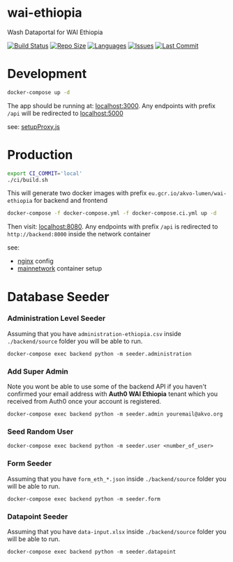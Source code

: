 # wai-ethiopia
Wash Dataportal for WAI Ethiopia

[![Build Status](https://akvo.semaphoreci.com/badges/wai-ethiopia/branches/main.svg?style=shields)](https://akvo.semaphoreci.com/projects/wai-ethiopia) [![Repo Size](https://img.shields.io/github/repo-size/akvo/wai-ethiopia)](https://img.shields.io/github/repo-size/akvo/wai-ethiopia) [![Languages](https://img.shields.io/github/languages/count/akvo/wai-ethiopia
)](https://img.shields.io/github/languages/count/akvo/wai-ethiopia
) [![Issues](https://img.shields.io/github/issues/akvo/wai-ethiopia
)](https://img.shields.io/github/issues/akvo/wai-ethiopia
) [![Last Commit](https://img.shields.io/github/last-commit/akvo/wai-ethiopia/main
)](https://img.shields.io/github/last-commit/akvo/wai-ethiopia/main)

# Development

```bash
docker-compose up -d
```

The app should be running at: [localhost:3000](http://localhost:3000). Any endpoints with prefix `/api` will be redirected to [localhost:5000](http://localhost:5000)

see: [setupProxy.js](https://github.com/akvo/wai-ethiopia/blob/main/frontend/src/setupProxy.js)

# Production

```bash
export CI_COMMIT='local'
./ci/build.sh
```
This will generate two docker images with prefix `eu.gcr.io/akvo-lumen/wai-ethiopia` for backend and frontend

```bash
docker-compose -f docker-compose.yml -f docker-compose.ci.yml up -d
```

Then visit: [localhost:8080](http://localhost:8080). Any endpoints with prefix `/api` is redirected to `http://backend:8000` inside the network container

see:
- [nginx](https://github.com/akvo/wai-ethiopia/blob/main/frontend/nginx/conf.d/default.conf) config
- [mainnetwork](https://github.com/akvo/wai-ethiopia/blob/7b5364b09ff96356b516b6738d99feb9a8d71f29/docker-compose.ci.yml#L4-L8) container setup

# Database Seeder

### Administration Level Seeder
Assuming that you have `administration-ethiopia.csv` inside `./backend/source` folder you will be able to run.
```
docker-compose exec backend python -m seeder.administration
```
### Add Super Admin
Note you wont be able to use some of the backend API if you haven't confirmed your email address with **Auth0 WAI Ethiopia** tenant which you received from Auth0 once your account is registered.
```
docker-compose exec backend python -m seeder.admin youremail@akvo.org
```
### Seed Random User
```
docker-compose exec backend python -m seeder.user <number_of_user>
```
### Form Seeder
Assuming that you have `form_eth_*.json` inside `./backend/source` folder you will be able to run.
```
docker-compose exec backend python -m seeder.form
```
### Datapoint Seeder
Assuming that you have `data-input.xlsx` inside `./backend/source` folder you will be able to run.
```
docker-compose exec backend python -m seeder.datapoint
```


